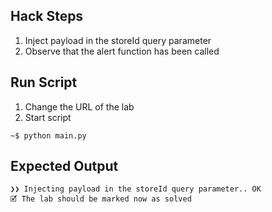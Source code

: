 ## Hack Steps

1. Inject payload in the storeId query parameter
2. Observe that the alert function has been called

## Run Script

1. Change the URL of the lab
2. Start script

```
~$ python main.py
```

## Expected Output

```
❯❯ Injecting payload in the storeId query parameter.. OK
🗹 The lab should be marked now as solved
```
